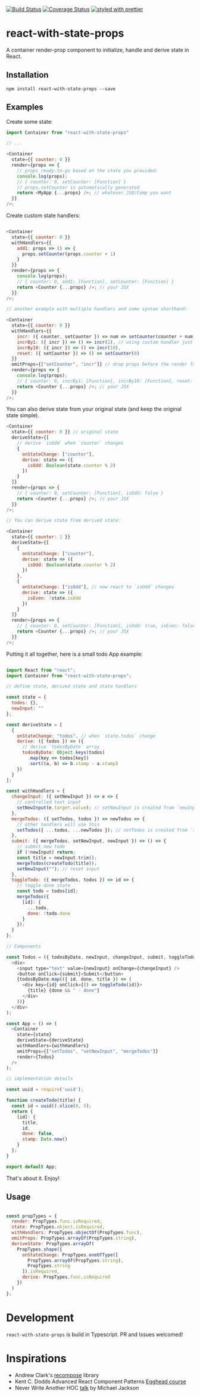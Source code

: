 [![Build Status](https://travis-ci.org/collardeau/react-with-state-props.svg?branch=master)](https://travis-ci.org/collardeau/react-with-state-props)
[![Coverage Status](https://coveralls.io/repos/github/collardeau/react-with-state-props/badge.svg?branch=master)](https://coveralls.io/github/collardeau/react-with-state-props?branch=master)
[![styled with prettier](https://img.shields.io/badge/styled_with-prettier-ff69b4.svg)](https://github.com/prettier/prettier)

# react-with-state-props

A container render-prop component to initialize, handle and derive state in React.

## Installation

`npm install react-with-state-props --save`

## Examples

Create some state:

```javascript
import Container from "react-with-state-props"

// ...

<Container
  state={{ counter: 0 }}
  render={props => {
    // props ready-to-go based on the state you provided:
    console.log(props);
    // { counter: 0, setCounter: [Function] }
    // props.setCounter is automatically generated
    return <MyApp {...props} />; // whatever JSX/Comp you want
  }}
/>;
```

Create custom state handlers:

```javascript

<Container
  state={{ counter: 0 }}
  withHandlers={{
    add1: props => () => {
      props.setCounter(props.counter + 1)
    }
  }}
  render={props => {
    console.log(props);
    // { counter: 0, add1: [Function], setCounter: [Function] }
    return <Counter {...props} />; // your JSX
  }}
/>;

// another example with multiple handlers and some syntax shorthand:

<Container
  state={{ counter: 0 }}
  withHandlers={{
    incr: ({ counter, setCounter }) => num => setCounter(counter + num),
    incrBy1: ({ incr }) => () => incr(1), // using custom handler just defined
    incrBy10: ({ incr }) => () => incr(10),
    reset: ({ setCounter }) => () => setCounter(0)
  }}
  omitProps={["setCounter", "incr"]} // drop props before the render function
  render={props => {
    console.log(props);
    // { counter: 0, incrBy1: [Function], incrBy10: [Function], reset: [Function] }
    return <Counter {...props} />; // your JSX
  }}
/>;

```

You can also derive state from your original state (and keep the original state simple).

```javascript
<Container
  state={{ counter: 0 }} // original state
  deriveState={[
    // derive `isOdd` when `counter` changes
    {
      onStateChange: ["counter"],
      derive: state => ({
        isOdd: Boolean(state.counter % 2)
      })
    }
  ]}
  render={props => {
    // { counter: 0, setCounter: [Function], isOdd: false }
    return <Counter {...props} />; // your JSX
  }}
/>;

// You can derive state from derived state:

<Container
  state={{ counter: 1 }}
  deriveState={[
    {
      onStateChange: ["counter"],
      derive: state => ({
        isOdd: Boolean(state.counter % 2)
      })
    },
    {
      onStateChange: ["isOdd"], // now react to `isOdd` changes
      derive: state => ({
        isEven: !state.isOdd
      })
    }
  ]}
  render={props => {
    // { counter: 0, setCounter: [Function], isOdd: true, isEven: false }
    return <Counter {...props} />; // your JSX
  }}
/>;

```

Putting it all together, here is a small todo App example:

```javascript

import React from "react";
import Container from "react-with-state-props";

// define state, derived state and state handlers

const state = {
  todos: {},
  newInput: ""
};

const deriveState = [
  {
    onStateChange: "todos", // when `state.todos` change
    derive: ({ todos }) => ({
      // derive `todosByDate` array
      todosByDate: Object.keys(todos)
        .map(key => todos[key])
        .sort((a, b) => b.stamp - a.stamp)
    })
  }
];

const withHandlers = {
  changeInput: ({ setNewInput }) => e => {
    // controlled text input
    setNewInput(e.target.value); // setNewInput is created from `newInput` state
  },
  mergeTodos: ({ setTodos, todos }) => newTodos => {
    // other handlers will use this
    setTodos({ ...todos, ...newTodos }); // setTodos is created from `todos` state
  },
  submit: ({ mergeTodos, setNewInput, newInput }) => () => {
    // submit new todo
    if (!newInput) return;
    const title = newInput.trim();
    mergeTodos(createTodo(title));
    setNewInput(""); // reset input
  },
  toggleTodo: ({ mergeTodos, todos }) => id => {
    // toggle done state
    const todo = todos[id];
    mergeTodos({
      [id]: {
        ...todo,
        done: !todo.done
      }
    });
  }
};

// Components

const Todos = ({ todosByDate, newInput, changeInput, submit, toggleTodo }) => (
  <div>
    <input type="text" value={newInput} onChange={changeInput} />
    <button onClick={submit}>Submit</button>
    {todosByDate.map(({ id, done, title }) => (
      <div key={id} onClick={() => toggleTodo(id)}>
        {title} {done && " - done"}
      </div>
    ))}
  </div>
);

const App = () => (
  <Container
    state={state}
    deriveState={deriveState}
    withHandlers={withHandlers}
    omitProps={["setTodos", "setNewInput", "mergeTodos"]}
    render={Todos}
  />
);

// implementation details

const uuid = require('uuid');

function createTodo(title) {
  const id = uuid().slice(0, 5);
  return {
    [id]: {
      title,
      id,
      done: false,
      stamp: Date.now()
    }
  };
}

export default App;

```

That's about it. Enjoy!

## Usage

```javascript

const propTypes = {
  render: PropTypes.func.isRequired,
  state: PropTypes.object.isRequired,
  withHandlers: PropTypes.objectOf(PropTypes.func),
  omitProps: PropTypes.arrayOf(PropTypes.string),
  deriveState: PropTypes.arrayOf(
    PropTypes.shape({
      onStateChange: PropTypes.oneOfType([
        PropTypes.arrayOf(PropTypes.string),
        PropTypes.string
      ]).isRequired,
      derive: PropTypes.func.isRequired
    })
  )
};

```


# Development

`react-with-state-props` is build in Typescript.
PR and Issues welcomed!

# Inspirations

* Andrew Clark's [recompose](https://github.com/acdlite/recompose) library
* Kent C. Dodds Advanced React Component Patterns [Egghead course](https://egghead.io/courses/advanced-react-component-patterns)
* Never Write Another HOC [talk](https://www.youtube.com/watch?v=BcVAq3YFiuc) by Michael Jackson
